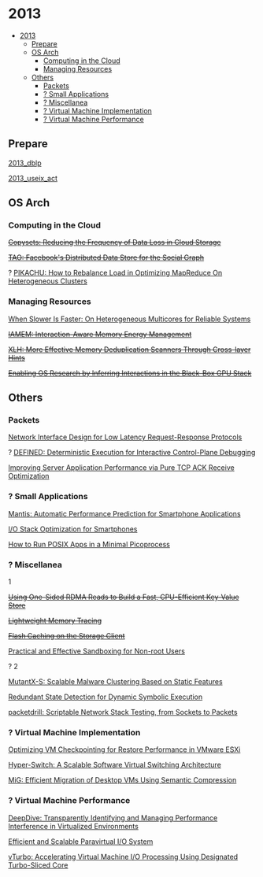 # 2013

- [2013](#2013)
  - [Prepare](#prepare)
  - [OS Arch](#os-arch)
    - [Computing in the Cloud](#computing-in-the-cloud)
    - [Managing Resources](#managing-resources)
  - [Others](#others)
    - [Packets](#packets)
    - [? Small Applications](#-small-applications)
    - [? Miscellanea](#-miscellanea)
    - [? Virtual Machine Implementation](#-virtual-machine-implementation)
    - [? Virtual Machine Performance](#-virtual-machine-performance)

## Prepare

[2013_dblp](https://dblp.org/db/conf/usenix/usenix2013.html)

[2013_useix_act](https://www.usenix.org/conference/atc13/technical-sessions)

## OS Arch

### Computing in the Cloud

~~[Copysets: Reducing the Frequency of Data Loss in Cloud Storage](https://www.usenix.org/conference/atc13/technical-sessions/presentation/cidon)~~

~~[TAO: Facebook's Distributed Data Store for the Social Graph](https://www.usenix.org/conference/atc13/technical-sessions/presentation/bronson)~~

? [PIKACHU: How to Rebalance Load in Optimizing MapReduce On Heterogeneous Clusters](https://www.usenix.org/conference/atc13/technical-sessions/presentation/gandhi)

### Managing Resources

[When Slower Is Faster: On Heterogeneous Multicores for Reliable Systems](https://www.usenix.org/conference/atc13/technical-sessions/presentation/hruby)

~~[IAMEM: Interaction-Aware Memory Energy Management](https://www.usenix.org/conference/atc13/technical-sessions/presentation/bi)~~

~~[XLH: More Effective Memory Deduplication Scanners Through Cross-layer Hints](https://www.usenix.org/conference/atc13/technical-sessions/presentation/miller)~~

~~[Enabling OS Research by Inferring Interactions in the Black-Box GPU Stack](https://www.usenix.org/conference/atc13/technical-sessions/presentation/menychtas)~~

## Others

### Packets

[Network Interface Design for Low Latency Request-Response Protocols](https://www.usenix.org/conference/atc13/technical-sessions/presentation/flajslik)

? [DEFINED: Deterministic Execution for Interactive Control-Plane Debugging](https://www.usenix.org/conference/atc13/technical-sessions/presentation/lin)

[Improving Server Application Performance via Pure TCP ACK Receive Optimization](https://www.usenix.org/conference/atc13/technical-sessions/presentation/chan)

### ? Small Applications

[Mantis: Automatic Performance Prediction for Smartphone Applications](https://www.usenix.org/conference/atc13/technical-sessions/presentation/kwon)

[I/O Stack Optimization for Smartphones](https://www.usenix.org/conference/atc13/technical-sessions/presentation/jeong)

[How to Run POSIX Apps in a Minimal Picoprocess](https://www.usenix.org/conference/atc13/technical-sessions/presentation/howell)

### ? Miscellanea 

1

~~[Using One-Sided RDMA Reads to Build a Fast, CPU-Efficient Key-Value Store](https://www.usenix.org/conference/atc13/technical-sessions/presentation/mitchell)~~


~~[Lightweight Memory Tracing](https://www.usenix.org/conference/atc13/technical-sessions/presentation/payer)~~


~~[Flash Caching on the Storage Client](https://www.usenix.org/conference/atc13/technical-sessions/presentation/holland)~~

[Practical and Effective Sandboxing for Non-root Users](https://www.usenix.org/conference/atc13/technical-sessions/presentation/kim)

? 2

[MutantX-S: Scalable Malware Clustering Based on Static Features](https://www.usenix.org/conference/atc13/technical-sessions/presentation/hu)

[Redundant State Detection for Dynamic Symbolic Execution](https://www.usenix.org/conference/atc13/technical-sessions/presentation/bugrara)

[packetdrill: Scriptable Network Stack Testing, from Sockets to Packets](https://www.usenix.org/conference/atc13/technical-sessions/presentation/cardwell)


### ? Virtual Machine Implementation

[Optimizing VM Checkpointing for Restore Performance in VMware ESXi](https://www.usenix.org/conference/atc13/technical-sessions/presentation/zhang)

[Hyper-Switch: A Scalable Software Virtual Switching Architecture](https://www.usenix.org/conference/atc13/technical-sessions/presentation/ram)

[MiG: Efficient Migration of Desktop VMs Using Semantic Compression](https://www.usenix.org/conference/atc13/technical-sessions/presentation/rai)

### ? Virtual Machine Performance

[DeepDive: Transparently Identifying and Managing Performance Interference in Virtualized Environments](https://www.usenix.org/conference/atc13/technical-sessions/presentation/novakovi%C4%87)

[Efficient and Scalable Paravirtual I/O System](https://www.usenix.org/conference/atc13/technical-sessions/presentation/har%E2%80%99el)

[vTurbo: Accelerating Virtual Machine I/O Processing Using Designated Turbo-Sliced Core](https://www.usenix.org/conference/atc13/technical-sessions/presentation/xu)